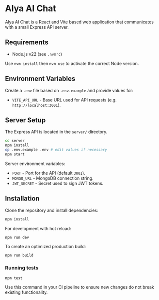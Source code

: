 # Alya AI Chat

Alya AI Chat is a React and Vite based web application that communicates with a small Express API server.

## Requirements

- Node.js v22 (see `.nvmrc`)

Use `nvm install` then `nvm use` to activate the correct Node version.

## Environment Variables

Create a `.env` file based on `.env.example` and provide values for:

- `VITE_API_URL` - Base URL used for API requests (e.g. `http://localhost:3001`).

## Server Setup

The Express API is located in the `server/` directory.

```bash
cd server
npm install
cp .env.example .env # edit values if necessary
npm start
```

Server environment variables:

- `PORT` - Port for the API (default `3001`).
- `MONGO_URL` - MongoDB connection string.
- `JWT_SECRET` - Secret used to sign JWT tokens.

## Installation

Clone the repository and install dependencies:

```bash
npm install
```

For development with hot reload:

```bash
npm run dev
```

To create an optimized production build:

```bash
npm run build
```

### Running tests

```bash
npm test
```

Use this command in your CI pipeline to ensure new changes do not break existing functionality.
